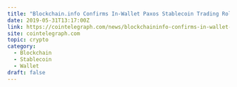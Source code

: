 ```yaml
---
title: "Blockchain.info Confirms In-Wallet Paxos Stablecoin Trading Rollout for June 3"
date: 2019-05-31T13:17:00Z
link: https://cointelegraph.com/news/blockchaininfo-confirms-in-wallet-paxos-stablecoin-trading-rollout-for-june-3?utm_medium=RSS&utm_source=hune
site: cointelegraph.com
topic: crypto
category:
  - Blockchain
  - Stablecoin
  - Wallet
draft: false
---
```


